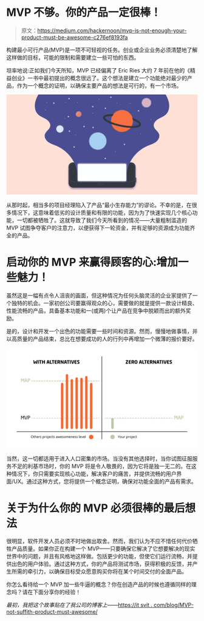 # MVP 不够。你的产品一定很棒！

> 原文：<https://medium.com/hackernoon/mvp-is-not-enough-your-product-must-be-awesome-c276ef8193fa>

构建最小可行产品(MVP)是一项不可轻视的任务。创业或企业业务必须清楚地了解这样做的目标，可能的限制和需要建立一些可怕的东西。

坦率地说:正如我们今天所知，MVP 已经偏离了 Eric Ries 大约 7 年前在他的《精益创业》一书中最初提出的概念很远了。这个想法是建立一个功能绝对最少的产品，作为一个概念的证明，以确保主要产品的想法是可行的，有一个市场。

![](img/f965dd370f4492ded564eeb4ca1e6254.png)

从那时起，相当多的项目经理陷入了产品“最小生存能力”的谬论。不幸的是，在很多情况下，这意味着低劣的设计质量和有限的功能，因为为了快速实现几个核心功能，一切都被牺牲了。这就导致了我们今天所看到的情况——大量粗制滥造的 MVP 试图争夺客户的注意力，以便获得下一轮资金，并有足够的资源成为功能齐全的产品。

# 启动你的 MVP 来赢得顾客的心:增加一些魅力！

虽然这是一幅有点令人沮丧的画面，但这种情况为任何头脑灵活的企业家提供了一个独特的机会。一家初创公司要赢得观众的心，需要做的就是提供一款设计精良、性能流畅的产品，具备基本功能和一(或两)个让产品在竞争中脱颖而出的额外奖励。

是的，设计和开发一个出色的功能需要一些时间和资源。然而，慢慢地做事情，并以高质量的产品结束，总比在想要成功的人的行列中再增加一个微薄的报价要好。

![](img/3cf52a0e803bf1db9b1bebacfc96ca32.png)

当然，这一切都适用于进入人口密集的市场。当没有其他选择时，当你试图征服服务不足的利基市场时，你的 MVP 将是令人敬畏的，因为它将是独一无二的。在这种情况下，你只需要实现核心功能，解决客户的痛苦，并提供流畅的用户界面/UX。通过这种方式，您将提供一个概念证明，确保对功能全面的产品有需求。

# 关于为什么你的 MVP 必须很棒的最后想法

很明显，软件开发人员必须不时地做出取舍。然而，我们认为不应不惜任何代价牺牲产品质量。如果你正在构建一个 MVP——只要确保它解决了它想要解决的现实世界中的问题，并且有风格地这样做。包括更少的功能，但使它们运行流畅，并提供出色的用户体验。通过这种方式，你的产品将测试市场，获得积极的反馈，并产生所需的牵引力，以确保目标受众愿意购买你将在某个时间交付的全面产品。

你怎么看待给一个 MVP 加一些牛逼的概念？你在创造产品的时候也遵循同样的理念吗？请在下面分享你的经验！

*最初，我把这个故事贴在了我公司的博客上——*[https://it svit . com/blog/MVP-not-suffith-product-must-awesome/](https://itsvit.com/blog/mvp-not-enough-product-must-awesome/)
